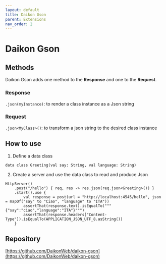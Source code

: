 ```yaml
---
layout: default
title: Daikon Gson
parent: Extensions
nav_order: 2
---
```


# Daikon Gson

## Methods
Daikon Gson adds one method to the **Response** and one to the **Request**.

### Response
`.json(myInstance)`: to render a class instance as a Json string

### Request
`.json<MyClass>()`: to transform a json string to the desired class instance

## How to use
1. Define a data class
```
data class Greeting(val say: String, val language: String)
```

2. Create a server and use the data class to read and produce Json
```
HttpServer()
    .post("/hello") { req, res -> res.json(req.json<Greeting>()) }
    .start().use {
        val response = post(url = "http://localhost:4545/hello", json = mapOf("say" to "Ciao", "language" to "ITA"))
        assertThat(response.text).isEqualTo("""{"say":"ciao","language":"ITA"}""")
        assertThat(response.headers["Content-Type"]).isEqualTo(APPLICATION_JSON_UTF_8.asString())
    }
```

## Repository
[https://github.com/DaikonWeb/daikon-gson](https://github.com/DaikonWeb/daikon-gson)
